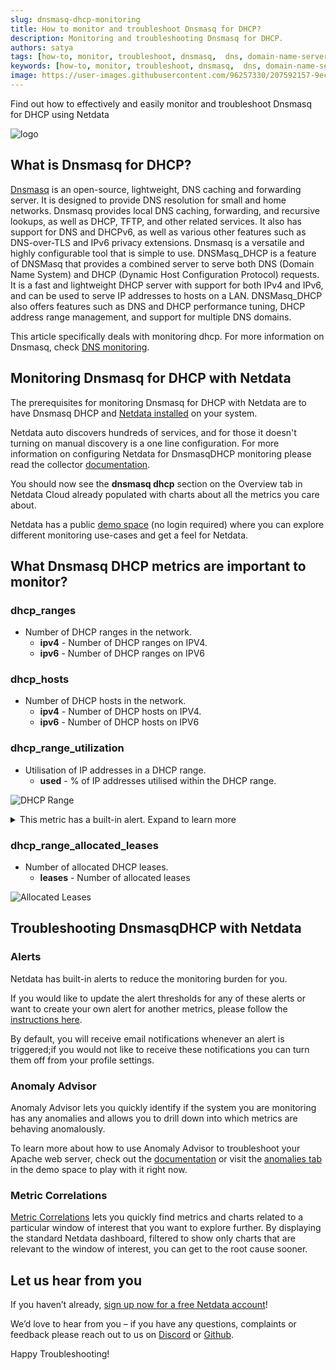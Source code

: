 ```yaml
---
slug: dnsmasq-dhcp-monitoring
title: How to monitor and troubleshoot Dnsmasq for DHCP?
description: Monitoring and troubleshooting Dnsmasq for DHCP.
authors: satya
tags: [how-to, monitor, troubleshoot, dnsmasq,  dns, domain-name-server, DNS-management, dhcp, network-management]
keywords: [how-to, monitor, troubleshoot, dnsmasq,  dns, domain-name-server, DNS-management, dhcp, network-management]
image: https://user-images.githubusercontent.com/96257330/207592157-9ec046b1-2ad0-46b8-87d1-c3e91b7dbb35.png
---
```


Find out how to effectively and easily monitor and troubleshoot Dnsmasq for DHCP using Netdata

![logo](https://user-images.githubusercontent.com/96257330/207592157-9ec046b1-2ad0-46b8-87d1-c3e91b7dbb35.png)

<!--truncate-->

## What is Dnsmasq for DHCP?

[Dnsmasq](https://thekelleys.org.uk/dnsmasq/doc.html) is an open-source, lightweight, DNS caching and forwarding server. It is designed to provide DNS resolution for small and home networks. Dnsmasq provides local DNS caching, forwarding, and recursive lookups, as well as DHCP, TFTP, and other related services. It also has support for DNS and DHCPv6, as well as various other features such as DNS-over-TLS and IPv6 privacy extensions. Dnsmasq is a versatile and highly configurable tool that is simple to use.
DNSMasq_DHCP is a feature of DNSMasq that provides a combined server to serve both DNS (Domain Name System) and DHCP (Dynamic Host Configuration Protocol) requests. It is a fast and lightweight DHCP server with support for both IPv4 and IPv6, and can be used to serve IP addresses to hosts on a LAN. DNSMasq_DHCP also offers features such as DNS and DHCP performance tuning, DHCP address range management, and support for multiple DNS domains.

This article specifically deals with monitoring dhcp. For more information on Dnsmasq, check [DNS monitoring](https://blog.netdata.cloud/dnsmasq-monitoring/).

## Monitoring Dnsmasq for DHCP with Netdata

The prerequisites for monitoring Dnsmasq for DHCP with Netdata are to have Dnsmasq DHCP and [Netdata installed](https://learn.netdata.cloud/docs/cloud/get-started) on your system. 

Netdata auto discovers hundreds of services, and for those it doesn't turning on manual discovery is a one line configuration. For more information on configuring Netdata for DnsmasqDHCP monitoring please read the collector [documentation](https://learn.netdata.cloud/docs/agent/collectors/go.d.plugin/modules/dnsmasq_dhcp).

You should now see the **dnsmasq dhcp** section on the Overview tab in Netdata Cloud already populated with charts about all the metrics you care about.

Netdata has a public [demo space](https://app.netdata.cloud/spaces/netdata-demo) (no login required) where you can explore different monitoring use-cases and get a feel for Netdata.

## What Dnsmasq DHCP metrics are important to monitor?

### dhcp_ranges
 - Number of DHCP ranges in the network.
   - **ipv4** - Number of DHCP ranges on IPV4.
   - **ipv6** - Number of DHCP ranges on IPV6 

### dhcp_hosts
 - Number of DHCP hosts in the network.
   - **ipv4** - Number of DHCP hosts on IPV4.
   - **ipv6** - Number of DHCP hosts on IPV6 

### dhcp_range_utilization
 - Utilisation of IP addresses in a DHCP range.
   - **used** - % of IP addresses utilised within the DHCP range.

![DHCP Range](https://user-images.githubusercontent.com/96257330/207595472-33e3ae55-611f-4134-9bd8-bc9450fd664e.png)

<details>
    <summary>This metric has a built-in alert. Expand to learn more</summary>

~~~

 template: dnsmasq_dhcp_dhcp_range_utilization
       on: dnsmasq_dhcp.dhcp_range_utilization
    class: Utilization
     type: DHCP
component: Dnsmasq
    every: 10s
    units: %
     calc: $used
     warn: $this > ( ($status >= $WARNING ) ? ( 80 ) : ( 90 ) )
     crit: $this > ( ($status == $CRITICAL) ? ( 90 ) : ( 95 ) )
    delay: down 5m
     info: DHCP range utilization
       to: sysadmin
~~~

</details>

### dhcp_range_allocated_leases
- Number of allocated DHCP leases.
  - **leases** - Number of allocated leases

![Allocated Leases](https://user-images.githubusercontent.com/96257330/207598743-0b18c9ae-eedd-44e8-9172-de0ae5bcec9c.png)

 
## Troubleshooting DnsmasqDHCP with Netdata

### Alerts
Netdata has built-in alerts to reduce the monitoring burden for you. 

If you would like to update the alert thresholds for any of these alerts or want to create your own alert for another metrics, please follow the [instructions here](https://learn.netdata.cloud/docs/monitor/configure-alarms).

By default, you will receive email notifications whenever an alert is triggered;if you would not like to receive these notifications you can turn them off from your profile settings.

### Anomaly Advisor
Anomaly Advisor lets you quickly identify if the system you are monitoring has any anomalies and allows you to drill down into which metrics are behaving anomalously.

To learn more about how to use Anomaly Advisor to troubleshoot your Apache web server, check out the [documentation](https://learn.netdata.cloud/docs/cloud/insights/anomaly-advisor) or visit the [anomalies tab](https://app.netdata.cloud/spaces/netdata-demo/rooms/apache/anomalies) in the demo space to play with it right now.
### Metric Correlations 
[Metric Correlations](https://learn.netdata.cloud/docs/cloud/insights/metric-correlations) lets you quickly find metrics and charts related to a particular window of interest that you want to explore further. By displaying the standard Netdata dashboard, filtered to show only charts that are relevant to the window of interest, you can get to the root cause sooner.

## Let us hear from you
If you haven’t already, [sign up now for a free Netdata account](https://app.netdata.cloud/?utm_campaign=technical&utm_source=content&utm_medium=blog&utm_content=dnsmasq_dhcp-monitoring)! 

We’d love to hear from you – if you have any questions, complaints or feedback please reach out to us on [Discord](https://discord.com/invite/mPZ6WZKKG2) or [Github](https://github.com/netdata/netdata/).

Happy Troubleshooting!

